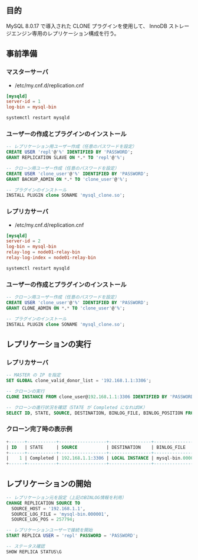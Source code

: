 ## 目的
MySQL 8.0.17 で導入された CLONE プラグインを使用して、 InnoDB ストレージエンジン専用のレプリケーション構成を行う。

## 事前準備
### マスターサーバ
- /etc/my.cnf.d/replication.cnf

```conf
[mysqld]
server-id = 1
log-bin = mysql-bin
```

```bash
systemctl restart mysqld
```

### ユーザーの作成とプラグインのインストール

```sql
-- レプリケーション用ユーザー作成（任意のパスワードを設定）
CREATE USER 'repl'@'%' IDENTIFIED BY 'PASSWORD';
GRANT REPLICATION SLAVE ON *.* TO 'repl'@'%';

-- クローン用ユーザー作成（任意のパスワードを設定）
CREATE USER 'clone_user'@'%' IDENTIFIED BY 'PASSWORD';
GRANT BACKUP_ADMIN ON *.* TO 'clone_user'@'%';

-- プラグインのインストール
INSTALL PLUGIN clone SONAME 'mysql_clone.so';
```

### レプリカサーバ
- /etc/my.cnf.d/replication.cnf

```conf
[mysqld]
server-id = 2
log-bin = mysql-bin
relay-log = node01-relay-bin
relay-log-index = node01-relay-bin
```

```bash
systemctl restart mysqld
```

### ユーザーの作成とプラグインのインストール

```sql
-- クローン用ユーザー作成（任意のパスワードを設定）
CREATE USER 'clone_user'@'%' IDENTIFIED BY 'PASSWORD';
GRANT CLONE_ADMIN ON *.* TO 'clone_user'@'%';

-- プラグインのインストール
INSTALL PLUGIN clone SONAME 'mysql_clone.so';
```

## レプリケーションの実行
### レプリカサーバ

```sql
-- MASTER の IP を指定
SET GLOBAL clone_valid_donor_list = '192.168.1.1:3306';

-- クローンの実行
CLONE INSTANCE FROM clone_user@192.168.1.1:3306 IDENTIFIED BY 'PASSWORD';

-- クローンの進行状況を確認（STATE が Completed になればOK）
SELECT ID, STATE, SOURCE, DESTINATION, BINLOG_FILE, BINLOG_POSITION FROM performance_schema.clone_status;
```

### クローン完了時の表示例

```sql
+------+-----------+------------------+----------------+------------------+-----------------+
| ID   | STATE     | SOURCE           | DESTINATION    | BINLOG_FILE      | BINLOG_POSITION |
+------+-----------+------------------+----------------+------------------+-----------------+
|    1 | Completed | 192.168.1.1:3306 | LOCAL INSTANCE | mysql-bin.000001 |         257794  |
+------+-----------+------------------+----------------+------------------+-----------------+
```

## レプリケーションの開始

```sql
-- レプリケーション元を設定（上記のBINLOG情報を利用）
CHANGE REPLICATION SOURCE TO
  SOURCE_HOST = '192.168.1.1',
  SOURCE_LOG_FILE = 'mysql-bin.000001',
  SOURCE_LOG_POS = 257794;

-- レプリケーションユーザーで接続を開始
START REPLICA USER = 'repl' PASSWORD = 'PASSWORD';

-- ステータス確認
SHOW REPLICA STATUS\G
```